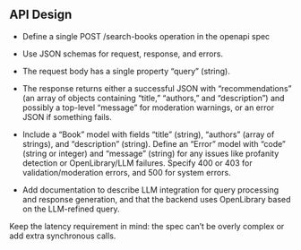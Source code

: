 ## API Design

- Define a single POST /search-books operation in the openapi spec
- Use JSON schemas for request, response, and errors.
- The request body has a single property “query” (string).
- The response returns either a successful JSON with “recommendations” (an array of objects containing “title,” “authors,” and “description”) and possibly a top-level “message” for moderation warnings, or an error JSON if something fails.

- Include a “Book” model with fields “title” (string), “authors” (array of strings), and “description” (string). Define an “Error” model with “code” (string or integer) and “message” (string) for any issues like profanity detection or OpenLibrary/LLM failures. Specify 400 or 403 for validation/moderation errors, and 500 for system errors. 

- Add documentation to describe LLM integration for query processing and response generation, and that the backend uses OpenLibrary based on the LLM-refined query.

Keep the latency requirement in mind: the spec can’t be overly complex or add extra synchronous calls.

